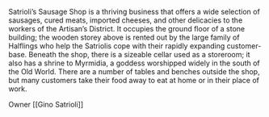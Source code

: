 Satrioli’s Sausage Shop is a thriving business that offers a wide selection of sausages, cured meats, imported cheeses, and other delicacies to the workers of the Artisan’s District. It occupies the ground floor of a stone building; the wooden storey above is rented out by the large family of Halflings who help the Satriolis cope with their rapidly expanding customer-base. Beneath the shop, there is a sizeable cellar used as a storeroom; it also has a shrine to Myrmidia, a goddess worshipped widely in the south of the Old World. There are a number of tables and benches outside the shop, but many customers take their food away to eat at home or in their place of work.

Owner [[Gino Satrioli]]